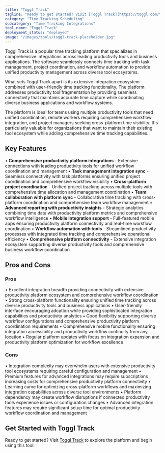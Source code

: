 ```yaml
---
title: "Toggl Track"
tagline: "Ready to get started? Visit [Toggl Track](https://toggl.com/track) to explore the platform and begin using this tool...."
category: "Time Tracking Scheduling"
subcategory: "Time Tracking Integrations"
tool_name: "Toggl Track"
deployment_status: "deployed"
image: "/images/tools/toggl-track-placeholder.jpg"
---
```

Toggl Track is a popular time tracking platform that specializes in comprehensive integrations across leading productivity tools and business applications. The software seamlessly connects time tracking with task management, project coordination, and workflow automation to provide unified productivity management across diverse tool ecosystems.

What sets Toggl Track apart is its extensive integration ecosystem combined with user-friendly time tracking functionality. The platform addresses productivity tool fragmentation by providing seamless connectivity that maintains accurate time capture while coordinating diverse business applications and workflow systems.

The platform is ideal for teams using multiple productivity tools that need unified coordination, remote workers requiring comprehensive workflow integration, and project managers seeking cross-platform time visibility. It's particularly valuable for organizations that want to maintain their existing tool ecosystem while adding comprehensive time tracking capabilities.

## Key Features

• **Comprehensive productivity platform integrations** - Extensive connections with leading productivity tools for unified workflow coordination and management
• **Task management integration sync** - Seamless connectivity with task platforms ensuring unified project coordination and comprehensive workflow visibility
• **Cross-platform project coordination** - Unified project tracking across multiple tools with comprehensive time allocation and management coordination
• **Team collaboration with platform sync** - Collaborative time tracking with cross-platform coordination and comprehensive team workflow management
• **Advanced reporting with productivity insights** - Strategic analytics combining time data with productivity platform metrics and comprehensive workflow intelligence
• **Mobile integration support** - Full-featured mobile apps ensuring productivity platform connectivity and real-time workflow coordination
• **Workflow automation with tools** - Streamlined productivity processes with integrated time tracking and comprehensive operational efficiency
• **Comprehensive platform connectivity** - Extensive integration ecosystem supporting diverse productivity tools and comprehensive business workflow coordination

## Pros and Cons

### Pros
• Excellent integration breadth providing connectivity with extensive productivity platform ecosystem and comprehensive workflow coordination
• Strong cross-platform functionality ensuring unified time tracking across diverse productivity tools and business applications
• User-friendly interface encouraging adoption while providing sophisticated integration capabilities and productivity analytics
• Good flexibility supporting diverse workflow configurations and comprehensive productivity platform coordination requirements
• Comprehensive mobile functionality ensuring integration accessibility and productivity workflow continuity from any location
• Regular platform updates with focus on integration expansion and productivity platform optimization for workflow excellence

### Cons
• Integration complexity may overwhelm users with extensive productivity tool ecosystems requiring careful configuration and management
• Premium features for advanced integrations may require subscriptions increasing costs for comprehensive productivity platform connectivity
• Learning curve for optimizing cross-platform workflows and maximizing integration capabilities across diverse tool environments
• Platform dependency may create workflow disruptions if connected productivity tools experience issues or configuration changes
• Advanced integration features may require significant setup time for optimal productivity workflow coordination and management

## Get Started with Toggl Track

Ready to get started? Visit [Toggl Track](https://toggl.com/track) to explore the platform and begin using this tool.
